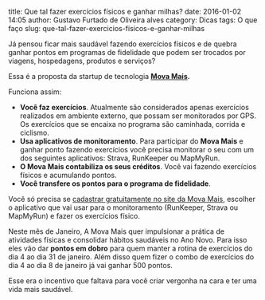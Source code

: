 title: Que tal fazer exercícios físicos e ganhar milhas?
date: 2016-01-02 14:05
author: Gustavo Furtado de Oliveira alves
category: Dicas
tags: O que faço
slug: que-tal-fazer-exercicios-fisicos-e-ganhar-milhas

Já pensou ficar mais saudável fazendo exercícios físicos e de quebra ganhar pontos em programas de fidelidade que podem ser trocados por viagens, hospedagens, produtos e serviços?

Essa é a proposta da startup de tecnologia **[Mova Mais].**

Funciona assim:

-   **Você faz exercícios**. Atualmente são considerados apenas exercícios realizados em ambiente externo, que possam ser monitorados por GPS. Os exercícios que se encaixa no programa são caminhada, corrida e ciclismo.
-   **Usa aplicativos de monitoramento**. Para participar do **Mova Mais** e ganhar ponto fazendo exercícios você precisa monitorar o seu com um dos seguintes aplicativos: Strava, RunKeeper ou MapMyRun.
-   **O Mova Mais contabiliza os seus créditos**. Você vai fazendo exercícios físicos e acumulando pontos.
-   **Você transfere os pontos para o programa de fidelidade**.

Você só precisa se [cadastrar gratuitamente no site da Mova Mais][Mova Mais], escolher o aplicativo que vai usar para o monitoramento (RunKeeper, Strava ou MapMyRun) e fazer os exercícios físico.

Neste mês de Janeiro, A Mova Mais quer impulsionar a prática de atividades físicas e consolidar hábitos saudáveis no Ano Novo. Para isso eles vão dar **pontos em dobro** para quem manter a rotina de exercícios do dia 4 ao dia 31 de janeiro. Além disso quem fizer o combo de exercícios do dia 4 ao dia 8 de janeiro já vai ganhar 500 pontos.

Esse era o incentivo que faltava para você criar vergonha na cara e ter uma vida mais saudável.

  [Mova Mais]: http://movamais.com/?convite=1oRC9fhnFE
